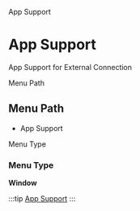 
App Support
# App Support


App Support for External Connection

Menu Path
## Menu Path



- App Support

Menu Type
### Menu Type

**Window**


:::tip
[App Support](functional-guide/window/window-app-support.md)
:::